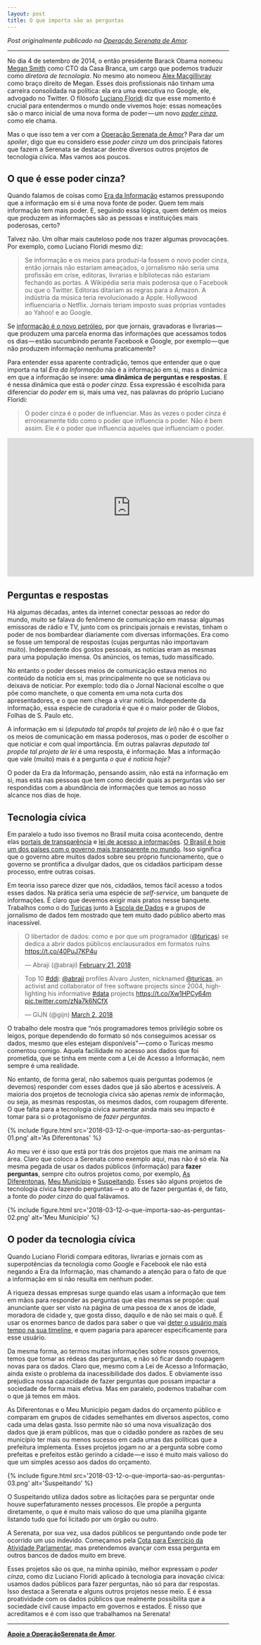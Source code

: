 ```yaml
---
layout: post
title: O que importa são as perguntas
---
```


_Post originalmente publicado na [Operação Serenata de Amor](https://medium.com/serenata/o-que-importa-s%C3%A3o-as-perguntas-958131b235aa)._

---

No dia 4 de setembro de 2014, o então presidente Barack Obama nomeou [Megan Smith](https://en.wikipedia.org/wiki/Megan_Smith) como CTO da Casa Branca, um cargo que podemos traduzir como _diretora de tecnologia_. No mesmo ato nomeou [Alex Macgillivray](https://twitter.com/amac) como braço direito de Megan. Esses dois profissionais não tinham uma carreira consolidada na política: ela era uma executiva no Google, ele, advogado no Twitter. O filósofo [Luciano Floridi](https://www.oii.ox.ac.uk/people/luciano-floridi/) diz que esse momento é crucial para entendermos o mundo onde vivemos hoje: essas nomeações são o marco inicial de uma nova forma de poder — um novo [_poder cinza_](https://link.springer.com/article/10.1007/s13347-015-0206-y), como ele chama.

Mas o que isso tem a ver com a [Operação Serenata de Amor](https://serenata.ai)? Para dar um _spoiler_, digo que eu considero esse _poder cinza_ um dos principais fatores que fazem a Serenata se destacar dentre diversos outros projetos de tecnologia cívica. Mas vamos aos poucos.

## O que é esse poder cinza?

Quando falamos de coisas como [Era da Informação](https://pt.wikipedia.org/wiki/Era_da_informa%C3%A7%C3%A3o) estamos pressupondo que a informação em si é uma nova fonte de poder. Quem tem mais informação tem mais poder. E, seguindo essa lógica, quem detém os meios que produzem as informações são as pessoas e instituições mais poderosas, certo?

Talvez não. Um olhar mais cauteloso pode nos trazer algumas provocações. Por exemplo, como Luciano Floridi mesmo diz:

> Se informação e os meios para produzí-la fossem o novo poder cinza, então jornais não estariam ameaçados, o jornalismo não seria uma profissão em crise, editoras, livrarias e bibliotecas não estariam fechando as portas. A Wikipédia seria mais poderosa que o Facebook ou que o Twitter. Editoras ditariam as regras para a Amazon. A indústria da música teria revolucionado a Apple. Hollywood influenciaria o Netflix. Jornais teriam imposto suas próprias vontades ao Yahoo! e ao Google.

Se [informação é o novo petróleo](https://www.economist.com/news/leaders/21721656-data-economy-demands-new-approach-antitrust-rules-worlds-most-valuable-resource), por que jornais, gravadoras e livrarias — que produzem uma parcela enorma das informações que acessamos todos os dias — estão sucumbindo perante Facebook e Google, por exemplo — que não produzem informação nenhuma praticamente?

Para entender essa aparente contradição, temos que entender que o que importa na tal _Era da Informação_ não é a informação em si, mas a dinâmica em que a informação se insere: **uma dinâmica de perguntas e respostas**. E é nessa dinâmica que está o _poder cinza._ Essa expressão é escolhida para diferenciar do _poder_ em si, mais uma vez, nas palavras do próprio Luciano Floridi:

> O poder cinza é o poder de influenciar. Mas às vezes o poder cinza é erroneamente tido como o poder que influencia o poder. Não é bem assim. Ele é o poder que influencia aqueles que influenciam o poder.

<iframe width="560" height="315" src="https://www.youtube.com/embed/3SAPuLnwCKM" frameborder="0" allow="accelerometer; autoplay; encrypted-media; gyroscope; picture-in-picture" allowfullscreen></iframe>

## Perguntas e respostas

Há algumas décadas, antes da internet conectar pessoas ao redor do mundo, muito se falava do fenômeno de comunicação em massa: algumas emissoras de rádio e TV, junto com os principais jornais e revistas, tinham o poder de nos bombardear diariamente com diversas informações. Era como se fosse um temporal de respostas (cujas perguntas não importavam muito). Independente dos gostos pessoais, as notícias eram as mesmas para uma população imensa. Os anúncios, os temas, tudo massificado.

No entanto o poder desses meios de comunicação estava menos no conteúdo da notícia em si, mas principalmente no que se noticiava ou deixava de noticiar. Por exemplo: todo dia o Jornal Nacional escolhe o que põe como manchete, o que comenta em uma nota curta dos apresentadores, e o que nem chega a virar notícia. Independente da informação, essa espécie de curadoria é que é o maior poder de Globos, Folhas de S. Paulo etc.

A informação em si (_deputado tal propôs tal projeto de lei_) não é o que faz os meios de comunicação em massa poderosos, mas o poder de escolher o que noticiar e com qual importância. Em outras palavras _deputado tal propõe tal projeto de lei_ é uma resposta, é informação. Mas a informação que vale (muito) mais é a pergunta _o que é notícia hoje?_

O poder da Era da Informação, pensando assim, não está na informação em si, mas está nas pessoas que tem como decidir quais as perguntas vão ser respondidas com a abundância de informações que temos ao nosso alcance nos dias de hoje.

## Tecnologia cívica

Em paralelo a tudo isso tivemos no Brasil muita coisa acontecendo, dentre elas [portais de transparência](http://www.portaltransparencia.gov.br/) e [lei de acesso a informações](http://www.acessoainformacao.gov.br/assuntos/conheca-seu-direito/a-lei-de-acesso-a-informacao). [O Brasil é hoje um dos países com o governo mais transparente no mundo](https://index.okfn.org/place/?filter-table=Brazil). Isso significa que o governo abre muitos dados sobre seu próprio funcionamento, que o governo se prontifica a divulgar dados, que os cidadãos participam desse processo, entre outras coisas.

Em teoria isso parece dizer que nós, cidadãos, temos fácil acesso a todos esses dados. Na prática seria uma espécie de _self-service_, um banquete de informações. É claro que devemos exigir mais pratos nesse banquete. Trabalhos como o do [Turicas](https://twitter.com/turicas) junto à [Escola de Dados](https://escoladedados.org/) e a grupos de jornalismo de dados tem mostrado que tem muito dado público aberto mas inacessível.

<blockquote class="twitter-tweet" data-lang="en"><p lang="pt" dir="ltr">O libertador de dados: como e por que um programador (<a href="https://twitter.com/turicas?ref_src=twsrc%5Etfw">@turicas</a>) se dedica a abrir dados públicos enclausurados em formatos ruins <a href="https://t.co/40PuJ7KP4u">https://t.co/40PuJ7KP4u</a></p>&mdash; Abraji (@abraji) <a href="https://twitter.com/abraji/status/966381159147081728?ref_src=twsrc%5Etfw">February 21, 2018</a></blockquote>
<script async src="https://platform.twitter.com/widgets.js" charset="utf-8"></script>

<blockquote class="twitter-tweet" data-lang="en"><p lang="en" dir="ltr">Top 10 <a href="https://twitter.com/hashtag/ddj?src=hash&amp;ref_src=twsrc%5Etfw">#ddj</a>: <a href="https://twitter.com/abraji?ref_src=twsrc%5Etfw">@abraji</a> profiles Alvaro Justen, nicknamed <a href="https://twitter.com/turicas?ref_src=twsrc%5Etfw">@turicas</a>, an activist and collaborator of free software projects since 2004, highlighting his informative <a href="https://twitter.com/hashtag/data?src=hash&amp;ref_src=twsrc%5Etfw">#data</a> projects <a href="https://t.co/Xw1HPCy64m">https://t.co/Xw1HPCy64m</a> <a href="https://t.co/zNa7k6NCfX">pic.twitter.com/zNa7k6NCfX</a></p>&mdash; GIJN (@gijn) <a href="https://twitter.com/gijn/status/969694594844823553?ref_src=twsrc%5Etfw">March 2, 2018</a></blockquote>
<script async src="https://platform.twitter.com/widgets.js" charset="utf-8"></script>

O trabalho dele mostra que “nós programadores temos privilégio sobre os leigos, porque dependendo do formato só nós conseguimos acessar os dados, mesmo que eles estejam disponíveis” — como o Turicas mesmo comentou comigo. Aquela facilidade no acesso aos dados que foi prometida, que se tinha em mente com a Lei de Acesso a Informação, nem sempre é uma realidade.

No entanto, de forma geral, não sabemos quais perguntas podemos (e devemos) responder com esses dados que já são abertos e acessíveis. A maioria dos projetos de tecnologia cívica são apenas _remix_ de informação, ou seja, as mesmas respostas, os mesmos dados, com roupagem diferente. O que falta para a tecnologia cívica aumentar ainda mais seu impacto é tomar para si o protagonismo de _fazer perguntas_.

{% include figure.html src='2018-03-12-o-que-importa-sao-as-perguntas-01.png' alt='As Diferentonas' %}

Ao meu ver é isso que está por trás dos projetos que mais me animam na área. Claro que coloco a Serenata como exemplo aqui, mas não é só ela. Na mesma pegada de usar os dados públicos (informação) para **fazer perguntas**, sempre cito outros projetos como, por exemplo, [As Diferentonas](https://play.google.com/store/apps/details?id=com.ionicframework.diferentonas906569&hl=pt_BR), [Meu Município](https://meumunicipio.org.br/) e [Suspeitando](http://www.suspeitando.com.br/). Esses são alguns projetos de tecnologia cívica fazendo perguntas — e o ato de fazer perguntas é, de fato, a fonte do _poder cinza_ do qual falávamos.

{% include figure.html src='2018-03-12-o-que-importa-sao-as-perguntas-02.png' alt='Meu Município' %}

## O poder da tecnologia cívica

Quando Luciano Floridi compara editoras, livrarias e jornais com as superpotências da tecnologia como Google e Facebook ele não está negando a Era da Informação, mas chamando a atenção para o fato de que a informação em si não resulta em nenhum poder.

A riqueza dessas empresas surge quando elas usam a informação que tem em mãos para responder as perguntas que elas mesmas se propõe: qual anunciante quer ser visto na página de uma pessoa de x anos de idade, moradora de cidade y, que gosta disso, daquilo e de não sei mais o quê. É usar os enormes banco de dados para saber o que vai [deter o usuário mais tempo na sua timeline](https://en.wikipedia.org/wiki/Attention_economy), e quem pagaria para aparecer especificamente para esse usuário.

Da mesma forma, ao termos muitas informações sobre nossos governos, temos que tomar as rédeas das perguntas, e não só ficar dando roupagem novas para os dados. Claro que, mesmo com a Lei de Acesso a Informação, ainda existe o problema da inacessibilidade dos dados. E obviamente isso prejudica nossa capacidade de fazer perguntas que possam impactar a sociedade de forma mais efetiva. Mas em paralelo, podemos trabalhar com o que já temos em mãos.

As Diferentonas e o Meu Município pegam dados do orçamento público e comparam em grupos de cidades semelhantes em diversos aspectos, como cada uma delas gasta. Isso permite não só uma nova visualização dos dados que já eram públicos, mas que o cidadão pondere as razões de seu município ter mais ou menos sucesso em cada umas das políticas que a prefeitura implementa. Esses projetos jogam no ar a pergunta sobre como prefeitas e prefeitos estão gerindo a cidade — e isso é muito mais valioso do que um simples acesso aos dados do orçamento.

{% include figure.html src='2018-03-12-o-que-importa-sao-as-perguntas-03.png' alt='Suspeitando' %}

O Suspeitando utiliza dados sobre as licitações para se perguntar onde houve superfaturamento nesses processos. Ele propõe a pergunta diretamente, o que é muito mais valioso do que uma planilha gigante listando tudo que foi licitado por um órgão ou outro.

A Serenata, por sua vez, usa dados públicos se perguntando onde pode ter ocorrido um uso indevido. Começamos pela [Cota para Exercício da Atividade Parlamentar](http://www.camara.gov.br/cota-parlamentar/), mas pretendemos avançar com essa pergunta em outros bancos de dados muito em breve.

Esses projetos são os que, na minha opinião, melhor expressam o _poder cinza_, como diz Luciano Floridi aplicado à tecnologia para inovação cívica: usamos dados públicos para fazer perguntas, não só para dar respostas. Isso destaca a Serenata e alguns outros projetos nesse meio. E é essa proatividade com os dados públicos que realmente possibilita que a sociedade civil cause impacto em governos e estados. É nisso que acreditamos e é com isso que trabalhamos na Serenata!

---

[**Apoie a OperaçãoSerenata de Amor**](https://apoia.se/serenata).
